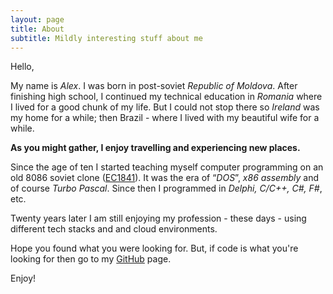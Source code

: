 ```yaml
---
layout: page
title: About
subtitle: Mildly interesting stuff about me
---
```


Hello,

My name is *Alex*. I was born in post-soviet _Republic of Moldova_. After finishing high school, I continued my technical education in _Romania_ where I lived for a good chunk of my life. But I could not stop there so _Ireland_ was my home for a while; then Brazil - where I lived with my beautiful wife for a while. 

**As you might gather, I enjoy travelling and experiencing new places.**

Since the age of ten I started teaching myself computer programming on an old 8086 soviet clone ([EC1841](http://www.leningrad.su/museum/show_big.php?n=1038)). It was the era of “_DOS_”, _x86 assembly_ and of course _Turbo Pascal_. Since then I programmed in _Delphi, C/C++, C#, F#_, etc.

Twenty years later I am still enjoying my profession - these days - using different tech stacks and and cloud environments.

Hope you found what you were looking for. But, if code is what you're looking for then go to my [GitHub](https://github.com/pavkam) page.

Enjoy!
